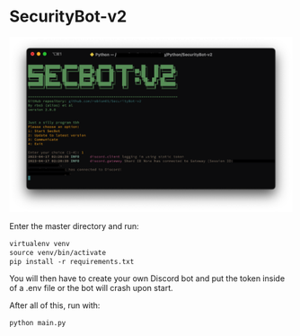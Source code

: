 # SecurityBot-v2

![image](images/image.png)

Enter the master directory and run:

```
virtualenv venv
source venv/bin/activate
pip install -r requirements.txt
```

You will then have to create your own Discord bot
and put the token inside of a .env file or the
bot will crash upon start.

After all of this, run with:

```
python main.py
```
